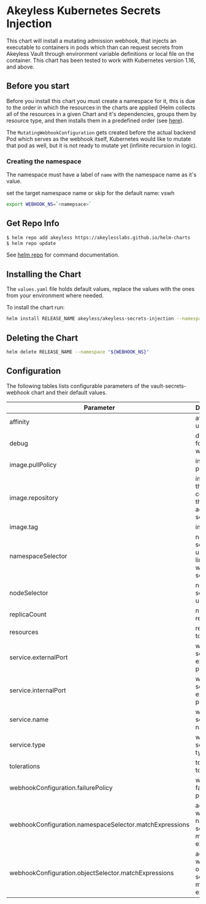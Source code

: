 # Akeyless Kubernetes Secrets Injection

This chart will install a mutating admission webhook, that injects an executable to containers in pods which than can request secrets from Akeyless Vault through environment variable definitions or local file on the container.
This chart has been tested to work with Kubernetes version 1.16, and above. 

## Before you start

Before you install this chart you must create a namespace for it, this is due to the order in which the resources in the charts are applied (Helm collects all of the resources in a given Chart and it's dependencies, groups them by resource type, and then installs them in a predefined order (see [here](https://github.com/helm/helm/blob/master/pkg/releaseutil/kind_sorter.go#L31)).

The `MutatingWebhookConfiguration` gets created before the actual backend Pod which serves as the webhook itself, Kubernetes would like to mutate that pod as well, but it is not ready to mutate yet (infinite recursion in logic).

### Creating the namespace

The namespace must have a label of `name` with the namespace name as it's value.

set the target namespace name or skip for the default name: vswh

```bash
export WEBHOOK_NS=`<namepsace>`
```


## Get Repo Info

```bash
$ helm repo add akeyless https://akeylesslabs.github.io/helm-charts
$ helm repo update
```

See [helm repo](https://helm.sh/docs/helm/helm_repo/) for command documentation.


## Installing the Chart

The `values.yaml` file holds default values, replace the values with the ones from your environment where needed.  

To install the chart run:
```bash
helm install RELEASE_NAME akeyless/akeyless-secrets-injection --namespace "${WEBHOOK_NS}"
``` 

## Deleting the Chart
```bash
helm delete RELEASE_NAME --namespace "${WEBHOOK_NS}"
```

## Configuration

The following tables lists configurable parameters of the vault-secrets-webhook chart and their default values.

|               Parameter                                |                    Description                         |                  Default                 |
| ------------------------------------------------------ | ------------------------------------------------------ | -----------------------------------------|
|affinity                                                |affinities to use                                       |{}                                        |
|debug                                                   |debug logs for webhook                                  |false                                     |
|image.pullPolicy                                        |image pull policy                                       |Always                                    |
|image.repository                                        |image repo that contains the admission server           |akeyless/k8s-webhook-server               |
|image.tag                                               |image tag                                               |latest                                    |
|namespaceSelector                                       |namespace selector to use, will limit webhook scope     |{}                                        |
|nodeSelector                                            |node selector to use                                    |{}                                        |
|replicaCount                                            |number of replicas                                      |1                                         |
|resources                                               |resources to request                                    |{}                                        |
|service.externalPort                                    |webhook service external port                           |443                                       |
|service.internalPort                                    |webhook service external port                           |8443                                      |
|service.name                                            |webhook service name                                    |secrets-webhook                           |
|service.type                                            |webhook service type                                    |ClusterIP                                 |
|tolerations                                             |tolerations to add                                      |[]                                        |
|webhookConfiguration.failurePolicy                      |webhook failure policy                                  |Ignore                                    |
|webhookConfiguration.namespaceSelector.matchExpressions |additional webhook namespace selector match expressions |{}                                        |
|webhookConfiguration.objectSelector.matchExpressions    |additional webhook object selector match expressions    |{}                                        |